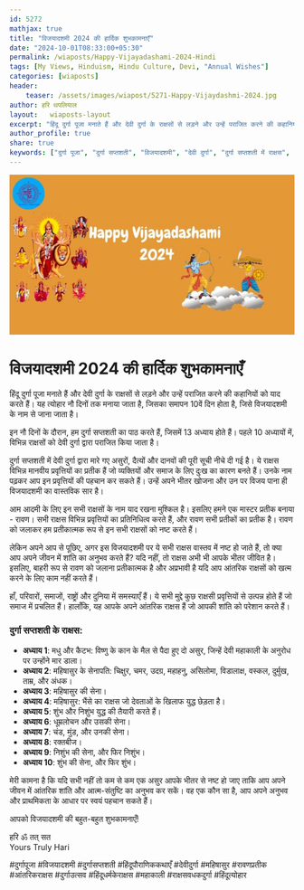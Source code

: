 ```yaml
---
id: 5272
mathjax: true        
title: "विजयादशमी 2024 की हार्दिक शुभकामनाएँ"        
date: "2024-10-01T08:33:00+05:30"        
permalink: /wiaposts/Happy-Vijayadashami-2024-Hindi
tags: [My Views, Hinduism, Hindu Culture, Devi, "Annual Wishes"]         
categories: [wiaposts] 
header:        
    teaser: /assets/images/wiapost/5271-Happy-Vijaydashmi-2024.jpg               
author: हरि थपलियाल        
layout:   wiaposts-layout        
excerpt: "हिंदू दुर्गा पूजा मनाते हैं और देवी दुर्गा के राक्षसों से लड़ने और उन्हें पराजित करने की कहानियों को याद करते हैं। यह त्योहार नौ दिनों तक मनाया जाता है, जिसका समापन 10वें दिन होता है, जिसे विजयादशमी के नाम"
author_profile: true        
share: true
keywords: ["दुर्गा पूजा", "दुर्गा सप्तशती", "विजयादशमी", "देवी दुर्गा", "दुर्गा सप्तशती में राक्षस", "हिंदू पौराणिक कथाओं में असुर", "रावण का प्रतीकात्मक अर्थ", "आंतरिक राक्षसों पर विजय", "महिषासुर", "शुंभ और निशुंभ", "मधु और कैटभ", "दुर्गा पूजा उत्सव", "दुर्गा का राक्षसों पर विजय", "दुर्गा पूजा का हिंदू त्योहार", "मानवीय प्रवृत्तियों का प्रतीक राक्षस"]  
---
```

![विजयादशमी 2024 की हार्दिक शुभकामनाएँ](/assets/images/wiapost/5271-Happy-Vijaydashmi-2024.jpg)
  
# विजयादशमी 2024 की हार्दिक शुभकामनाएँ   
    
हिंदू दुर्गा पूजा मनाते हैं और देवी दुर्गा के राक्षसों से लड़ने और उन्हें पराजित करने की कहानियों को याद करते हैं। यह त्योहार नौ दिनों तक मनाया जाता है, जिसका समापन 10वें दिन होता है, जिसे विजयादशमी के नाम से जाना जाता है।

इन नौ दिनों के दौरान, हम दुर्गा सप्तशती का पाठ करते हैं, जिसमें 13 अध्याय होते हैं। पहले 10 अध्यायों में, विभिन्न राक्षसों को देवी दुर्गा द्वारा पराजित किया जाता है।

दुर्गा सप्तशती में देवी दुर्गा द्वारा मारे गए असुरों, दैत्यों और दानवों की पूरी सूची नीचे दी गई है। ये राक्षस विभिन्न मानवीय प्रवृत्तियों का प्रतीक हैं जो व्यक्तियों और समाज के लिए दुःख का कारण बनते हैं। उनके नाम पढ़कर आप इन प्रवृत्तियों की पहचान कर सकते हैं। उन्हें अपने भीतर खोजना और उन पर विजय पाना ही विजयादशमी का वास्तविक सार है।

आम आदमी के लिए इन सभी राक्षसों के नाम याद रखना मुश्किल है। इसलिए हमने एक मास्टर प्रतीक बनाया - रावण। सभी राक्षस विभिन्न प्रवृत्तियों का प्रतिनिधित्व करते हैं, और रावण सभी प्रतीकों का प्रतीक है। रावण को जलाकर हम प्रतीकात्मक रूप से इन सभी राक्षसों को नष्ट करते हैं।

लेकिन अपने आप से पूछिए, अगर इस विजयादशमी पर ये सभी राक्षस वास्तव में नष्ट हो जाते हैं, तो क्या आप अपने जीवन में शांति का अनुभव करते हैं? यदि नहीं, तो राक्षस अभी भी आपके भीतर जीवित है। इसलिए, बाहरी रूप से रावण को जलाना प्रतीकात्मक है और अप्रभावी है यदि आप आंतरिक राक्षसों को खत्म करने के लिए काम नहीं करते हैं।

हाँ, परिवारों, समाजों, राष्ट्रों और दुनिया में समस्याएँ हैं। ये सभी मुद्दे कुछ राक्षसी प्रवृत्तियों से उत्पन्न होते हैं जो समाज में प्रचलित हैं। हालाँकि, यह आपके अपने आंतरिक राक्षस हैं जो आपकी शांति को परेशान करते हैं।

### दुर्गा सप्तशती के राक्षस:

- **अध्याय 1**: मधु और कैटभ: विष्णु के कान के मैल से पैदा हुए दो असुर, जिन्हें देवी महाकाली के अनुरोध पर उन्होंने मार डाला।
- **अध्याय 2**: महिषासुर के सेनापति: चिक्षुर, चमर, उदग्र, महाहनु, असिलोमा, विडालाक्ष, वस्कल, दुर्मुख, ताम्र, और अंधक।
- **अध्याय 3**: महिषासुर की सेना।
- **अध्याय 4**: महिषासुर: भैंसे का राक्षस जो देवताओं के खिलाफ युद्ध छेड़ता है।
- **अध्याय 5**: शुंभ और निशुंभ युद्ध की तैयारी करते हैं।
- **अध्याय 6**: धूम्रलोचन और उसकी सेना।
- **अध्याय 7**: चंड, मुंड, और उनकी सेना।
- **अध्याय 8**: रक्तबीज।
- **अध्याय 9**: निशुंभ की सेना, और फिर निशुंभ।
- **अध्याय 10**: शुंभ की सेना, और फिर शुंभ।

मेरी कामना है कि यदि सभी नहीं तो कम से कम एक असुर आपके भीतर से नष्ट हो जाए ताकि आप अपने जीवन में आंतरिक शांति और आत्म-संतुष्टि का अनुभव कर सकें। वह एक कौन सा है, आप अपने अनुभव और प्राथमिकता के आधार पर स्वयं पहचान सकते हैं।

आपको विजयादशमी की बहुत-बहुत शुभकामनाएँ!

हरि ॐ तत् सत  
Yours Truly Hari

#दुर्गापूजा #विजयादशमी #दुर्गासप्तशती #हिंदूपौराणिककथाएँ #देवीदुर्गा #महिषासुर #रावणप्रतीक #आंतरिकराक्षस #दुर्गाउत्सव #हिंदूधर्मकेराक्षस #महाकाली #राक्षसवधकदुर्गा #हिंदूत्योहार
